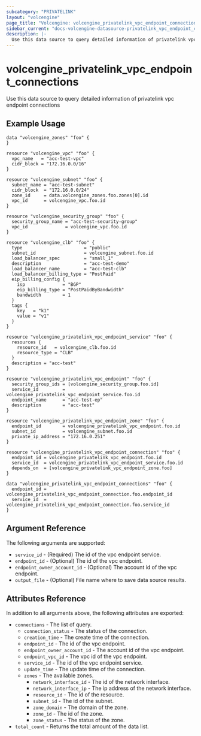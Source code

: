 ```yaml
---
subcategory: "PRIVATELINK"
layout: "volcengine"
page_title: "Volcengine: volcengine_privatelink_vpc_endpoint_connections"
sidebar_current: "docs-volcengine-datasource-privatelink_vpc_endpoint_connections"
description: |-
  Use this data source to query detailed information of privatelink vpc endpoint connections
---
```

# volcengine_privatelink_vpc_endpoint_connections
Use this data source to query detailed information of privatelink vpc endpoint connections
## Example Usage
```hcl
data "volcengine_zones" "foo" {
}

resource "volcengine_vpc" "foo" {
  vpc_name   = "acc-test-vpc"
  cidr_block = "172.16.0.0/16"
}

resource "volcengine_subnet" "foo" {
  subnet_name = "acc-test-subnet"
  cidr_block  = "172.16.0.0/24"
  zone_id     = data.volcengine_zones.foo.zones[0].id
  vpc_id      = volcengine_vpc.foo.id
}

resource "volcengine_security_group" "foo" {
  security_group_name = "acc-test-security-group"
  vpc_id              = volcengine_vpc.foo.id
}

resource "volcengine_clb" "foo" {
  type                       = "public"
  subnet_id                  = volcengine_subnet.foo.id
  load_balancer_spec         = "small_1"
  description                = "acc-test-demo"
  load_balancer_name         = "acc-test-clb"
  load_balancer_billing_type = "PostPaid"
  eip_billing_config {
    isp              = "BGP"
    eip_billing_type = "PostPaidByBandwidth"
    bandwidth        = 1
  }
  tags {
    key   = "k1"
    value = "v1"
  }
}

resource "volcengine_privatelink_vpc_endpoint_service" "foo" {
  resources {
    resource_id   = volcengine_clb.foo.id
    resource_type = "CLB"
  }
  description = "acc-test"
}

resource "volcengine_privatelink_vpc_endpoint" "foo" {
  security_group_ids = [volcengine_security_group.foo.id]
  service_id         = volcengine_privatelink_vpc_endpoint_service.foo.id
  endpoint_name      = "acc-test-ep"
  description        = "acc-test"
}

resource "volcengine_privatelink_vpc_endpoint_zone" "foo" {
  endpoint_id        = volcengine_privatelink_vpc_endpoint.foo.id
  subnet_id          = volcengine_subnet.foo.id
  private_ip_address = "172.16.0.251"
}

resource "volcengine_privatelink_vpc_endpoint_connection" "foo" {
  endpoint_id = volcengine_privatelink_vpc_endpoint.foo.id
  service_id  = volcengine_privatelink_vpc_endpoint_service.foo.id
  depends_on  = [volcengine_privatelink_vpc_endpoint_zone.foo]
}

data "volcengine_privatelink_vpc_endpoint_connections" "foo" {
  endpoint_id = volcengine_privatelink_vpc_endpoint_connection.foo.endpoint_id
  service_id  = volcengine_privatelink_vpc_endpoint_connection.foo.service_id
}
```
## Argument Reference
The following arguments are supported:
* `service_id` - (Required) The id of the vpc endpoint service.
* `endpoint_id` - (Optional) The id of the vpc endpoint.
* `endpoint_owner_account_id` - (Optional) The account id of the vpc endpoint.
* `output_file` - (Optional) File name where to save data source results.

## Attributes Reference
In addition to all arguments above, the following attributes are exported:
* `connections` - The list of query.
    * `connection_status` - The status of the connection.
    * `creation_time` - The create time of the connection.
    * `endpoint_id` - The id of the vpc endpoint.
    * `endpoint_owner_account_id` - The account id of the vpc endpoint.
    * `endpoint_vpc_id` - The vpc id of the vpc endpoint.
    * `service_id` - The id of the vpc endpoint service.
    * `update_time` - The update time of the connection.
    * `zones` - The available zones.
        * `network_interface_id` - The id of the network interface.
        * `network_interface_ip` - The ip address of the network interface.
        * `resource_id` - The id of the resource.
        * `subnet_id` - The id of the subnet.
        * `zone_domain` - The domain of the zone.
        * `zone_id` - The id of the zone.
        * `zone_status` - The status of the zone.
* `total_count` - Returns the total amount of the data list.


